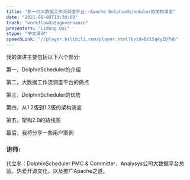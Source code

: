 ```yaml
---
title: "新一代大数据工作流调度平台--Apache DolphinScheduler的架构演变"
date: "2021-08-08T13:30:00" 
track: "workflowdatagovernance"
presenters: "Lidong Dai"
stype: "中文演讲"
speechLink: "//player.bilibili.com/player.html?bvid=BV15q4y1D7U6"
---
```

我的演讲主要包括以下六个部分:
 
 第一，DolphinScheduler的介绍
 
 第二，大数据工作流调度平台的痛点
 
 第三，DolphinScheduler的优势 
 
 第四，从1.2版到1.3版的架构演变
 
 第五，架构2.0的路线图 
 
 最后，我将分享一些用户案例
 ### 讲师: 
 代立冬：DolphinScheduler PMC & Committer，Analysys公司大数据平台总监。热爱开源文化，以及推广Apache之道。 